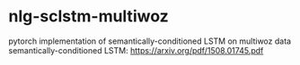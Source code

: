 # nlg-sclstm-multiwoz
pytorch implementation of semantically-conditioned LSTM on multiwoz data
semantically-conditioned LSTM: https://arxiv.org/pdf/1508.01745.pdf
